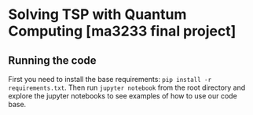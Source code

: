 # Solving TSP with Quantum Computing [ma3233 final project]

## Running the code
First you need to install the base requirements: 
`pip install -r requirements.txt`. Then run `jupyter notebook` from the
root directory and explore the jupyter notebooks to see examples of
how to use our code base.